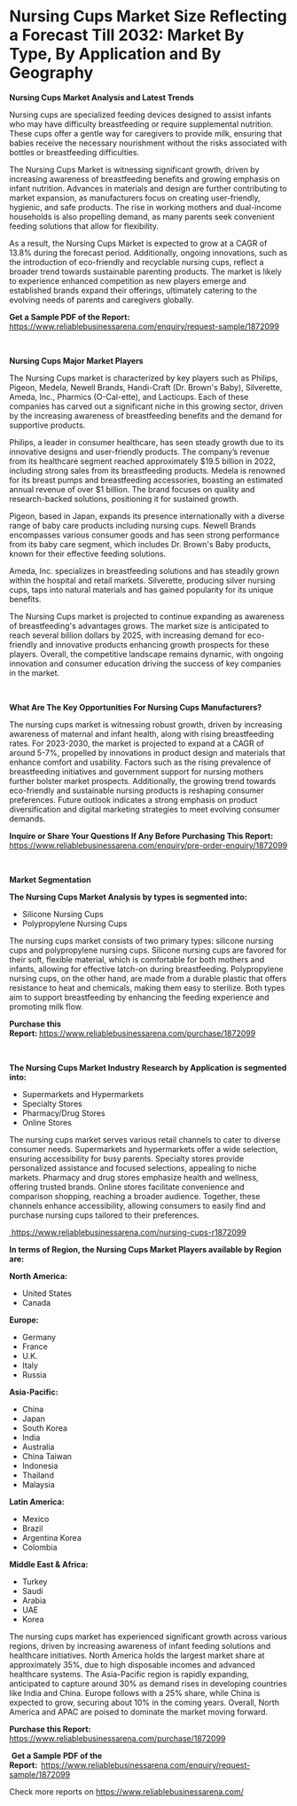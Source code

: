<p><h1>Nursing Cups Market Size Reflecting a Forecast Till 2032: Market By Type, By Application and By Geography</h1></p><p><strong>Nursing Cups Market Analysis and Latest Trends</strong></p>
<p><p>Nursing cups are specialized feeding devices designed to assist infants who may have difficulty breastfeeding or require supplemental nutrition. These cups offer a gentle way for caregivers to provide milk, ensuring that babies receive the necessary nourishment without the risks associated with bottles or breastfeeding difficulties.</p><p>The Nursing Cups Market is witnessing significant growth, driven by increasing awareness of breastfeeding benefits and growing emphasis on infant nutrition. Advances in materials and design are further contributing to market expansion, as manufacturers focus on creating user-friendly, hygienic, and safe products. The rise in working mothers and dual-income households is also propelling demand, as many parents seek convenient feeding solutions that allow for flexibility.</p><p>As a result, the Nursing Cups Market is expected to grow at a CAGR of 13.8% during the forecast period. Additionally, ongoing innovations, such as the introduction of eco-friendly and recyclable nursing cups, reflect a broader trend towards sustainable parenting products. The market is likely to experience enhanced competition as new players emerge and established brands expand their offerings, ultimately catering to the evolving needs of parents and caregivers globally.</p></p>
<p><strong>Get a Sample PDF of the Report:&nbsp;</strong> <a href="https://www.reliablebusinessarena.com/enquiry/request-sample/1872099?utm_campaign=3294&utm_medium=2&utm_source=Github&utm_content=ia&utm_term=04042025&utm_id=nursing-cups">https://www.reliablebusinessarena.com/enquiry/request-sample/1872099</a></p>
<p>&nbsp;</p>
<p><strong>Nursing Cups Major Market Players</strong></p>
<p><p>The Nursing Cups market is characterized by key players such as Philips, Pigeon, Medela, Newell Brands, Handi-Craft (Dr. Brown's Baby), Silverette, Ameda, Inc., Pharmics (O-Cal-ette), and Lacticups. Each of these companies has carved out a significant niche in this growing sector, driven by the increasing awareness of breastfeeding benefits and the demand for supportive products.</p><p>Philips, a leader in consumer healthcare, has seen steady growth due to its innovative designs and user-friendly products. The company’s revenue from its healthcare segment reached approximately $19.5 billion in 2022, including strong sales from its breastfeeding products. Medela is renowned for its breast pumps and breastfeeding accessories, boasting an estimated annual revenue of over $1 billion. The brand focuses on quality and research-backed solutions, positioning it for sustained growth.</p><p>Pigeon, based in Japan, expands its presence internationally with a diverse range of baby care products including nursing cups. Newell Brands encompasses various consumer goods and has seen strong performance from its baby care segment, which includes Dr. Brown's Baby products, known for their effective feeding solutions.</p><p>Ameda, Inc. specializes in breastfeeding solutions and has steadily grown within the hospital and retail markets. Silverette, producing silver nursing cups, taps into natural materials and has gained popularity for its unique benefits.</p><p>The Nursing Cups market is projected to continue expanding as awareness of breastfeeding's advantages grows. The market size is anticipated to reach several billion dollars by 2025, with increasing demand for eco-friendly and innovative products enhancing growth prospects for these players. Overall, the competitive landscape remains dynamic, with ongoing innovation and consumer education driving the success of key companies in the market.</p></p>
<p>&nbsp;</p>
<p><strong>What Are The Key Opportunities For Nursing Cups Manufacturers?</strong></p>
<p><p>The nursing cups market is witnessing robust growth, driven by increasing awareness of maternal and infant health, along with rising breastfeeding rates. For 2023-2030, the market is projected to expand at a CAGR of around 5-7%, propelled by innovations in product design and materials that enhance comfort and usability. Factors such as the rising prevalence of breastfeeding initiatives and government support for nursing mothers further bolster market prospects. Additionally, the growing trend towards eco-friendly and sustainable nursing products is reshaping consumer preferences. Future outlook indicates a strong emphasis on product diversification and digital marketing strategies to meet evolving consumer demands.</p></p>
<p><strong>Inquire or Share Your Questions If Any Before Purchasing This Report:</strong> <a href="https://www.reliablebusinessarena.com/enquiry/pre-order-enquiry/1872099?utm_campaign=3294&utm_medium=2&utm_source=Github&utm_content=ia&utm_term=04042025&utm_id=nursing-cups">https://www.reliablebusinessarena.com/enquiry/pre-order-enquiry/1872099</a></p>
<p>&nbsp;</p>
<p><strong>Market Segmentation</strong></p>
<p><strong>The Nursing Cups Market Analysis by types is segmented into:</strong></p>
<p><ul><li>Silicone Nursing Cups</li><li>Polypropylene Nursing Cups</li></ul></p>
<p><p>The nursing cups market consists of two primary types: silicone nursing cups and polypropylene nursing cups. Silicone nursing cups are favored for their soft, flexible material, which is comfortable for both mothers and infants, allowing for effective latch-on during breastfeeding. Polypropylene nursing cups, on the other hand, are made from a durable plastic that offers resistance to heat and chemicals, making them easy to sterilize. Both types aim to support breastfeeding by enhancing the feeding experience and promoting milk flow.</p></p>
<p><strong>Purchase this Report:&nbsp;</strong><a href="https://www.reliablebusinessarena.com/purchase/1872099?utm_campaign=3294&utm_medium=2&utm_source=Github&utm_content=ia&utm_term=04042025&utm_id=nursing-cups">https://www.reliablebusinessarena.com/purchase/1872099</a></p>
<p>&nbsp;</p>
<p><strong>The Nursing Cups Market Industry Research by Application is segmented into:</strong></p>
<p><ul><li>Supermarkets and Hypermarkets</li><li>Specialty Stores</li><li>Pharmacy/Drug Stores</li><li>Online Stores</li></ul></p>
<p><p>The nursing cups market serves various retail channels to cater to diverse consumer needs. Supermarkets and hypermarkets offer a wide selection, ensuring accessibility for busy parents. Specialty stores provide personalized assistance and focused selections, appealing to niche markets. Pharmacy and drug stores emphasize health and wellness, offering trusted brands. Online stores facilitate convenience and comparison shopping, reaching a broader audience. Together, these channels enhance accessibility, allowing consumers to easily find and purchase nursing cups tailored to their preferences.</p></p>
<p><a href="https://www.reliablebusinessarena.com/nursing-cups-r1872099?utm_campaign=3294&utm_medium=2&utm_source=Github&utm_content=ia&utm_term=04042025&utm_id=nursing-cups">&nbsp;https://www.reliablebusinessarena.com/nursing-cups-r1872099</a></p>
<p><strong>In terms of Region, the Nursing Cups Market Players available by Region are:</strong></p>
<p>
    <p> <strong> North America: </strong>
        <ul>
            <li>United States</li>
            <li>Canada</li>
        </ul>
        </p> 
    <p> <strong> Europe: </strong>
        <ul>
            <li>Germany</li>
            <li>France</li>
            <li>U.K.</li>
            <li>Italy</li>
            <li>Russia</li>
        </ul>
        </p> 
    <p> <strong> Asia-Pacific: </strong>
        <ul>
            <li>China</li>
            <li>Japan</li>
            <li>South Korea</li>
            <li>India</li>
            <li>Australia</li>
            <li>China Taiwan</li>
            <li>Indonesia</li>
            <li>Thailand</li>
            <li>Malaysia</li>
        </ul>
        </p> 
    <p> <strong> Latin America: </strong>
        <ul>
            <li>Mexico</li>
            <li>Brazil</li>
            <li>Argentina Korea</li>
            <li>Colombia</li>
        </ul>
        </p> 
    <p> <strong> Middle East & Africa: </strong>
        <ul>
            <li>Turkey</li>
            <li>Saudi</li>
            <li>Arabia</li>
            <li>UAE</li>
            <li>Korea</li>
        </ul>
    </p>
    </p>
<p><p>The nursing cups market has experienced significant growth across various regions, driven by increasing awareness of infant feeding solutions and healthcare initiatives. North America holds the largest market share at approximately 35%, due to high disposable incomes and advanced healthcare systems. The Asia-Pacific region is rapidly expanding, anticipated to capture around 30% as demand rises in developing countries like India and China. Europe follows with a 25% share, while China is expected to grow, securing about 10% in the coming years. Overall, North America and APAC are poised to dominate the market moving forward.</p></p>
<p><strong>Purchase this Report: </strong><a href="https://www.reliablebusinessarena.com/purchase/1872099?utm_campaign=3294&utm_medium=2&utm_source=Github&utm_content=ia&utm_term=04042025&utm_id=nursing-cups">https://www.reliablebusinessarena.com/purchase/1872099</a></p>
<p>&nbsp;<strong>Get a Sample PDF of the Report:&nbsp;&nbsp;</strong><a href="https://www.reliablebusinessarena.com/enquiry/request-sample/1872099?utm_campaign=3294&utm_medium=2&utm_source=Github&utm_content=ia&utm_term=04042025&utm_id=nursing-cups">https://www.reliablebusinessarena.com/enquiry/request-sample/1872099</a></p>
<p><strong></strong></p>
<p>Check more reports on <a href="https://www.reliablebusinessarena.com/?utm_campaign=3294&utm_medium=2&utm_source=Github&utm_content=ia&utm_term=04042025&utm_id=nursing-cups">https://www.reliablebusinessarena.com/</a></p>